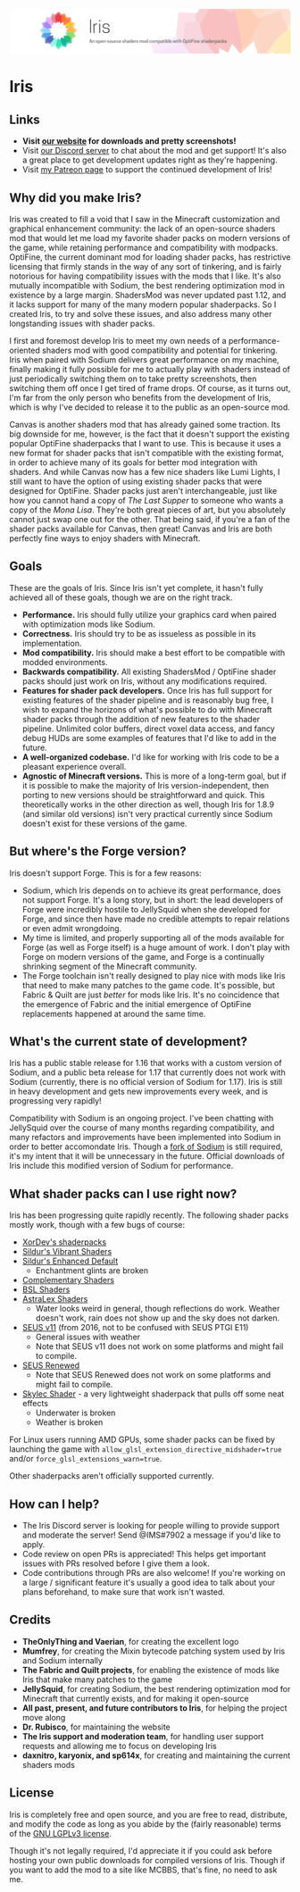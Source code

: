 ![Iris: An open-source shaders mod compatible with OptiFine shaderpacks](docs/banner.png)

# Iris

## Links

* **Visit [our website](https://irisshaders.net) for downloads and pretty screenshots!**
* Visit [our Discord server](https://discord.gg/jQJnav2jPu) to chat about the mod and get support! It's also a great place to get development updates right as they're happening.
* Visit [my Patreon page](https://www.patreon.com/coderbot) to support the continued development of Iris!


## Why did you make Iris?

Iris was created to fill a void that I saw in the Minecraft customization and graphical enhancement community: the lack of an open-source shaders mod that would let me load my favorite shader packs on modern versions of the game, while retaining performance and compatibility with modpacks. OptiFine, the current dominant mod for loading shader packs, has restrictive licensing that firmly stands in the way of any sort of tinkering, and is fairly notorious for having compatibility issues with the mods that I like. It's also mutually incompatible with Sodium, the best rendering optimization mod in existence by a large margin. ShadersMod was never updated past 1.12, and it lacks support for many of the many modern popular shaderpacks. So I created Iris, to try and solve these issues, and also address many other longstanding issues with shader packs.

I first and foremost develop Iris to meet my own needs of a performance-oriented shaders mod with good compatibility and potential for tinkering. Iris when paired with Sodium delivers great performance on my machine, finally making it fully possible for me to actually play with shaders instead of just periodically switching them on to take pretty screenshots, then switching them off once I get tired of frame drops. Of course, as it turns out, I'm far from the only person who benefits from the development of Iris, which is why I've decided to release it to the public as an open-source mod.

Canvas is another shaders mod that has already gained some traction. Its big downside for me, however, is the fact that it doesn't support the existing popular OptiFine shaderpacks that I want to use. This is because it uses a new format for shader packs that isn't compatible with the existing format, in order to achieve many of its goals for better mod integration with shaders. And while Canvas now has a few nice shaders like Lumi Lights, I still want to have the option of using existing shader packs that were designed for OptiFine. Shader packs just aren't interchangeable, just like how you cannot hand a copy of *The Last Supper* to someone who wants a copy of the *Mona Lisa*. They're both great pieces of art, but you absolutely cannot just swap one out for the other. That being said, if you're a fan of the shader packs available for Canvas, then great! Canvas and Iris are both perfectly fine ways to enjoy shaders with Minecraft.


## Goals

These are the goals of Iris. Since Iris isn't yet complete, it hasn't fully achieved all of these goals, though we are on the right track.

* **Performance.** Iris should fully utilize your graphics card when paired with optimization mods like Sodium.
* **Correctness.** Iris should try to be as issueless as possible in its implementation.
* **Mod compatibility.** Iris should make a best effort to be compatible with modded environments.
* **Backwards compatibility.** All existing ShadersMod / OptiFine shader packs should just work on Iris, without any modifications required.
* **Features for shader pack developers.** Once Iris has full support for existing features of the shader pipeline and is reasonably bug free, I wish to expand the horizons of what's possible to do with Minecraft shader packs through the addition of new features to the shader pipeline. Unlimited color buffers, direct voxel data access, and fancy debug HUDs are some examples of features that I'd like to add in the future.
* **A well-organized codebase.** I'd like for working with Iris code to be a pleasant experience overall.
* **Agnostic of Minecraft versions.** This is more of a long-term goal, but if it is possible to make the majority of Iris version-independent, then porting to new versions should be straightforward and quick. This theoretically works in the other direction as well, though Iris for 1.8.9 (and similar old versions) isn't very practical currently since Sodium doesn't exist for these versions of the game.


## But where's the Forge version?

Iris doesn't support Forge. This is for a few reasons:

* Sodium, which Iris depends on to achieve its great performance, does not support Forge. It's a long story, but in short: the lead developers of Forge were incredibly hostile to JellySquid when she developed for Forge, and since then have made no credible attempts to repair relations or even admit wrongdoing.
* My time is limited, and properly supporting all of the mods available for Forge (as well as Forge itself) is a huge amount of work. I don't play with Forge on modern versions of the game, and Forge is a continually shrinking segment of the Minecraft community.
* The Forge toolchain isn't really designed to play nice with mods like Iris that need to make many patches to the game code. It's possible, but Fabric & Quilt are just *better* for mods like Iris. It's no coincidence that the emergence of Fabric and the initial emergence of OptiFine replacements happened at around the same time.


## What's the current state of development?

Iris has a public stable release for 1.16 that works with a custom version of Sodium, and a public beta release for 1.17 that currently does not work with Sodium (currently, there is no official version of Sodium for 1.17). Iris is still in heavy development and gets new improvements every week, and is progressing very rapidly!

Compatibility with Sodium is an ongoing project. I've been chatting with JellySquid over the course of many months regarding compatibility, and many refactors and improvements have been implemented into Sodium in order to better accomondate Iris. Though a [fork of Sodium](https://github.com/IrisShaders/sodium-fabric) is still required, it's my intent that it will be unnecessary in the future. Official downloads of Iris include this modified version of Sodium for performance.


## What shader packs can I use right now?

Iris has been progressing quite rapidly recently. The following shader packs mostly work, though with a few bugs of course:

* [XorDev's shaderpacks](https://github.com/XorDev/Minecraft-Shaderpacks)
* [Sildur's Vibrant Shaders](https://sildurs-shaders.github.io/)
* [Sildur's Enhanced Default](https://sildurs-shaders.github.io/)
    * Enchantment glints are broken
* [Complementary Shaders](https://www.curseforge.com/minecraft/customization/complementary-shaders)
* [BSL Shaders](https://www.bitslablab.com/bslshaders/)
* [AstraLex Shaders](https://www.curseforge.com/minecraft/customization/astralex-shader-bsl-edit)
    * Water looks weird in general, though reflections do work. Weather doesn't work, rain does not show up and the sky does not darken.
* [SEUS v11](https://sonicether.com/shaders/download/v11-0/) (from 2016, not to be confused with SEUS PTGI E11)
    * General issues with weather
    * Note that SEUS v11 does not work on some platforms and might fail to compile.
* [SEUS Renewed](https://sonicether.com/shaders/download/renewed-v1-0-1/)
    * Note that SEUS Renewed does not work on some platforms and might fail to compile.
* [Skylec Shader](https://www.curseforge.com/minecraft/customization/skylec-shader) - a very lightweight shaderpack that pulls off some neat effects
    * Underwater is broken
    * Weather is broken

For Linux users running AMD GPUs, some shader packs can be fixed by launching the game with
`allow_glsl_extension_directive_midshader=true` and/or `force_glsl_extensions_warn=true`.

Other shaderpacks aren't officially supported currently.

## How can I help?

* The Iris Discord server is looking for people willing to provide support and moderate the server! Send @IMS#7902 a message if you'd like to apply.
* Code review on open PRs is appreciated! This helps get important issues with PRs resolved before I give them a look.
* Code contributions through PRs are also welcome! If you're working on a large / significant feature it's usually a good idea to talk about your plans beforehand, to make sure that work isn't wasted.

## Credits

* **TheOnlyThing and Vaerian**, for creating the excellent logo
* **Mumfrey**, for creating the Mixin bytecode patching system used by Iris and Sodium internally
* **The Fabric and Quilt projects**, for enabling the existence of mods like Iris that make many patches to the game
* **JellySquid**, for creating Sodium, the best rendering optimization mod for Minecraft that currently exists, and for making it open-source
* **All past, present, and future contributors to Iris**, for helping the project move along
* **Dr. Rubisco**, for maintaining the website
* **The Iris support and moderation team**, for handling user support requests and allowing me to focus on developing Iris
* **daxnitro, karyonix, and sp614x**, for creating and maintaining the current shaders mods

## License

Iris is completely free and open source, and you are free to read, distribute, and modify the code as long as you abide by the (fairly reasonable) terms of the [GNU LGPLv3 license](https://github.com/IrisShaders/Iris/blob/master/LICENSE).

Though it's not legally required, I'd appreciate it if you could ask before hosting your own public downloads for compiled versions of Iris. Though if you want to add the mod to a site like MCBBS, that's fine, no need to ask me.
